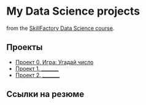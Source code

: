# My Data Science projects

from the [SkillFactory Data Science course](http://skillfactory.ru/data-scientist).

## Проекты

* [Проект 0. Игра: Угадай число](https://github.com/AnGera57/st_data_science/tree/main/project_0)
* [Проект 1. _______](___)
* [Проект 2. _______](___)

## Ссылки на резюме

